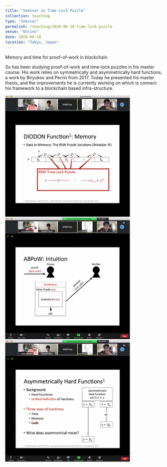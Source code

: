 ```yaml
---
title: "Seminar on Time-Lock Puzzle"
collection: teaching
type: "Seminar"
permalink: /teaching/2020-06-18-time-lock-puzzle
venue: "Online"
date: 2020-06-18
location: "Tokyo, Japan"
---
```


Memory and time for proof-of-work in blockchain.

Su has been studying proof-of-work and time-lock puzzles in his master course. 
His work relies on symmetrically and asymmetrically hard functions, a work by Biryukov and Perrin from 2017.
Today he presented his master thesis, and the improvements he is currently working on which is connect his framework to a blockchain based infra-structure.


<img src="/images/teaching/2020-06-18/su-1.png" width="400">

<img src="/images/teaching/2020-06-18/su-2.png" width="400">

<img src="/images/teaching/2020-06-18/su-3.png" width="400">

